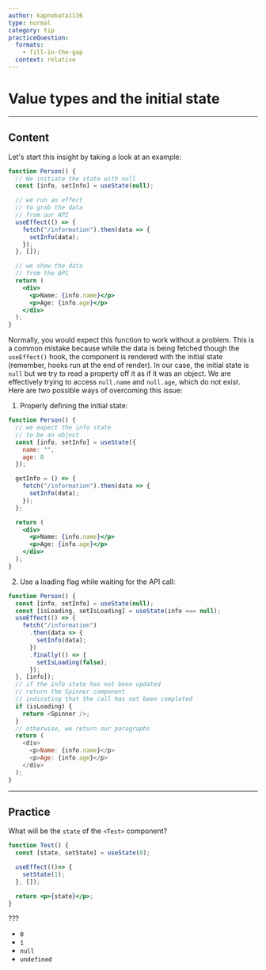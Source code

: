 ```yaml
---
author: kapnobatai136
type: normal
category: tip
practiceQuestion:
  formats:
    - fill-in-the-gap
  context: relative
---
```


# Value types and the initial state


---

## Content

Let's start this insight by taking a look at an example:

```jsx
function Person() {
  // We initiate the state with null
  const [info, setInfo] = useState(null);

  // we run an effect
  // to grab the data
  // from our API
  useEffect(() => {
    fetch("/information").then(data => {
      setInfo(data);
    });
  }, []);

  // we show the data
  // from the API
  return (
    <div>
      <p>Name: {info.name}</p>
      <p>Age: {info.age}</p>
    </div>
  );
}
```

Normally, you would expect this function to work without a problem. This is a common mistake because while the data is being fetched though the `useEffect()` hook, the component is rendered with the initial state (remember, hooks run at the end of render). In our case, the initial state is `null` but we try to read a property off it as if it was an object. We are effectively trying to access `null.name` and `null.age`, which do not exist. Here are two possible ways of overcoming this issue:

1. Properly defining the initial state:

```jsx
function Person() {
  // we expect the info state
  // to be an object
  const [info, setInfo] = useState({
    name: "",
    age: 0
  });

  getInfo = () => {
    fetch("/information").then(data => {
      setInfo(data);
    });
  };

  return (
    <div>
      <p>Name: {info.name}</p>
      <p>Age: {info.age}</p>
    </div>
  );
}
```

2. Use a loading flag while waiting for the API call:

```js
function Person() {
  const [info, setInfo] = useState(null);
  const [isLoading, setIsLoading] = useState(info === null);
  useEffect(() => {
    fetch("/information")
      .then(data => {
        setInfo(data);
      })
      .finally(() => {
        setIsLoading(false);
      });
  }, [info]);
  // if the info state has not been updated
  // return the Spinner component
  // indicating that the call has not been completed
  if (isLoading) {
    return <Spinner />;
  }
  // otherwise, we return our paragraphs
  return (
    <div>
      <p>Name: {info.name}</p>
      <p>Age: {info.age}</p>
    </div>
  );
}
```


---

## Practice

What will be the `state` of the `<Test>` component?

```jsx
function Test() {
  const [state, setState] = useState(0);

  useEffect(()=> {
    setState(1);
  }, []);

  return <p>{state}</p>;
}
```

???

- `0`
- `1`
- `null`
- `undefined`
